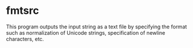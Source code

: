 # fmtsrc

This program outputs the input string as a text file by specifying the format such as normalization of Unicode strings, specification of newline characters, etc.
